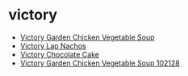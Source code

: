 # victory

 * [Victory Garden Chicken Vegetable Soup](../../index/v/victory-garden-chicken-vegetable-soup-102128.json)
 * [Victory Lap Nachos](../../index/v/victory-lap-nachos.json)
 * [Victory Chocolate Cake](../../index/v/victory-chocolate-cake.json)
 * [Victory Garden Chicken Vegetable Soup 102128](../../index/v/victory-garden-chicken-vegetable-soup-102128.json)
